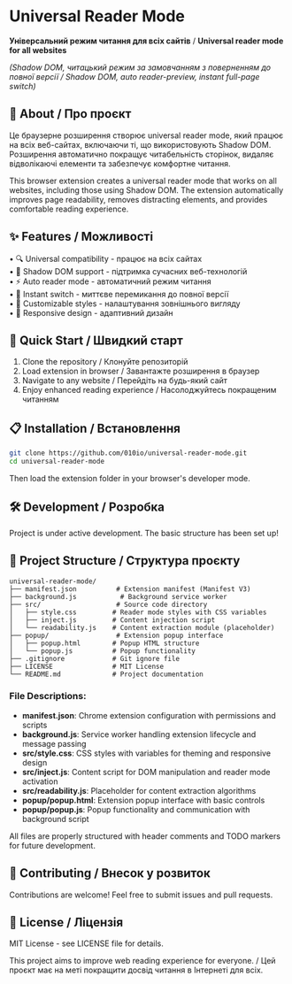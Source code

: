 # Universal Reader Mode

**Універсальний режим читання для всіх сайтів** / **Universal reader mode for all websites**

*(Shadow DOM, читацький режим за замовчанням з поверненням до повної версії / Shadow DOM, auto reader-preview, instant full-page switch)*

## 🌟 About / Про проєкт

Це браузерне розширення створює universal reader mode, який працює на всіх веб-сайтах, включаючи ті, що використовують Shadow DOM. Розширення автоматично покращує читабельність сторінок, видаляє відволікаючі елементи та забезпечує комфортне читання.

This browser extension creates a universal reader mode that works on all websites, including those using Shadow DOM. The extension automatically improves page readability, removes distracting elements, and provides comfortable reading experience.

## ✨ Features / Можливості

• 🔍 Universal compatibility - працює на всіх сайтах  
• 🌙 Shadow DOM support - підтримка сучасних веб-технологій  
• ⚡ Auto reader mode - автоматичний режим читання  
• 🔄 Instant switch - миттєве перемикання до повної версії  
• 🎨 Customizable styles - налаштування зовнішнього вигляду  
• 📱 Responsive design - адаптивний дизайн  

## 🚀 Quick Start / Швидкий старт

1. Clone the repository / Клонуйте репозиторій
2. Load extension in browser / Завантажте розширення в браузер
3. Navigate to any website / Перейдіть на будь-який сайт
4. Enjoy enhanced reading experience / Насолоджуйтесь покращеним читанням

## 📋 Installation / Встановлення

```bash
git clone https://github.com/010io/universal-reader-mode.git
cd universal-reader-mode
```

Then load the extension folder in your browser's developer mode.

## 🛠️ Development / Розробка

Project is under active development. The basic structure has been set up!

## 📁 Project Structure / Структура проєкту

```
universal-reader-mode/
├── manifest.json          # Extension manifest (Manifest V3)
├── background.js           # Background service worker
├── src/                   # Source code directory
│   ├── style.css         # Reader mode styles with CSS variables
│   ├── inject.js         # Content injection script
│   └── readability.js    # Content extraction module (placeholder)
├── popup/                 # Extension popup interface
│   ├── popup.html        # Popup HTML structure
│   └── popup.js          # Popup functionality
├── .gitignore            # Git ignore file
├── LICENSE               # MIT License
└── README.md             # Project documentation
```

### File Descriptions:

- **manifest.json**: Chrome extension configuration with permissions and scripts
- **background.js**: Service worker handling extension lifecycle and message passing
- **src/style.css**: CSS styles with variables for theming and responsive design
- **src/inject.js**: Content script for DOM manipulation and reader mode activation
- **src/readability.js**: Placeholder for content extraction algorithms
- **popup/popup.html**: Extension popup interface with basic controls
- **popup/popup.js**: Popup functionality and communication with background script

All files are properly structured with header comments and TODO markers for future development.

## 🤝 Contributing / Внесок у розвиток

Contributions are welcome! Feel free to submit issues and pull requests.

## 📄 License / Ліцензія

MIT License - see LICENSE file for details.

This project aims to improve web reading experience for everyone. / Цей проєкт має на меті покращити досвід читання в Інтернеті для всіх.
